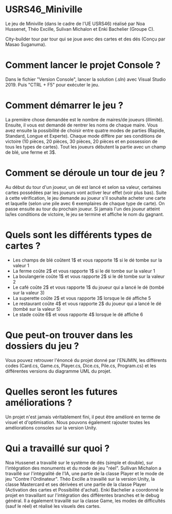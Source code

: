 # USRS46_Miniville

Le jeu de Miniville (dans le cadre de l'UE USRS46) réalisé par Noa Hussenet, Théo Excille, Sulivan Michalon et Enki Bachelier (Groupe C).

City-builder tour par tour qui se joue avec des cartes et des dés (Conçu par Masao Suganuma).

# Comment lancer le projet Console ?

Dans le fichier "Version Console", lancer la solution (.sln) avec Visual Studio 2019. Puis "CTRL + F5" pour exécuter le jeu.

# Comment démarrer le jeu ?

La première chose demandée est le nombre de maires/de joueurs (illimité). Ensuite, il vous est demandé de rentrer les noms de chaque maire.
Vous avez ensuite la possibilité de choisir entre quatre modes de parties (Rapide, Standard, Longue et Experte). Chaque mode diffère par ses conditions de victoire (10 pièces, 20 pièces, 30 pièces, 20 pièces et en possession de tous les types de cartes). 
Tout les joueurs débutent la partie avec un champ de blé, une ferme et 3$.

# Comment se déroule un tour de jeu ?

Au début du tour d'un joueur, un dé est lancé et selon sa valeur, certaines cartes possédées par les joueurs vont activer leur effet (voir plus bas). Suite à cette vérification, le jeu demande au joueur s'il souhaite acheter une carte et laquelle (selon une pile avec 6 exemplaires de chaque type de carte). On passe ensuite au tour du prochain joueur. 
Si jamais l'un des joueur atteint la/les conditions de victoire, le jeu se termine et affiche le nom du gagnant.

# Quels sont les différents types de cartes ?

- Les champs de blé coûtent 1$ et vous rapporte 1$ si le dé tombe sur la valeur 1
- La ferme coûte 2$ et vous rapporte 1$ si le dé tombe sur la valeur 1
- La boulangerie coûte 1$ et vous rapporte 2$ si le dé tombe sur la valeur 2
- Le café coûte 2$ et vous rapporte 1$ du joueur qui a lancé le dé (tombé sur la valeur 3)
- La superette coûte 2$ et vous rapporte 3$ lorsque le dé affiche 5
- Le restaurant coûte 4$ et vous rapporte 2$ du joueur qui a lancé le dé (tombé sur la valeur 5)
- Le stade coûte 6$ et vous rapporte 4$ lorsque le dé affiche 6

# Que peut-on trouver dans les dossiers du jeu ?

Vous pouvez retrouver l'énoncé du projet donné par l'ENJMIN, les différents codes (Card.cs, Game.cs, Player.cs, Dice.cs, Pile.cs, Program.cs) et les différentes versions du diagramme UML du projet.

# Quelles seront les futures améliorations ?

Un projet n'est jamais véritablement fini, il peut être amélioré en terme de visuel et d'optimisation. Nous pouvons également rajouter toutes les améliorations consoles sur la version Unity.

# Qui a travaillé sur quoi ?

Noa Hussenet a travaillé sur le système de dés (simple et double), sur l'intégration des monuments et du mode de jeu "réel".
Sullivan Michalon a travaillé sur l'intégralité de l'IA, une partie de la classe Player et le mode de jeu "Contre l'Ordinateur".
Théo Excille a travaillé sur la version Unity, la classe Mastercard et ses dérivées et une partie de la classe Player (Activation des cartes et Possibilité d'achat).
Enki Bachelier a coordonné le projet en travaillant sur l'intégration des différentes branches et le debug général. Il a également travaillé sur la classe Game, les modes de difficultés (sauf le réel) et réalisé les visuels des cartes.

